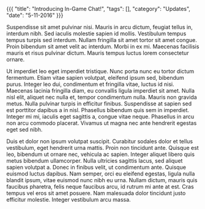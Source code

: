 {{{
  "title": "Introducing In-Game Chat!",
  "tags": [],
  "category": "Updates",
  "date": "5-11-2016"
}}}

Suspendisse sit amet pulvinar nisi. Mauris in arcu dictum, feugiat tellus in, interdum nibh. Sed iaculis molestie sapien id mollis. Vestibulum tempus tempus turpis sed interdum. Nullam fringilla sit amet tortor sit amet congue. Proin bibendum sit amet velit ac interdum. Morbi in ex mi. Maecenas facilisis mauris et risus pulvinar dictum. Mauris tempus luctus lorem consectetur ornare.

Ut imperdiet leo eget imperdiet tristique. Nunc porta nunc eu tortor dictum fermentum. Etiam vitae sapien volutpat, eleifend ipsum sed, bibendum purus. Integer leo dui, condimentum et fringilla vitae, luctus id nisi. Maecenas lacinia fringilla diam, eu convallis ligula imperdiet sit amet. Nulla nisl elit, aliquet nec nulla et, tempor condimentum nulla. Mauris non gravida metus. Nulla pulvinar turpis in efficitur finibus. Suspendisse at sapien sed est porttitor dapibus a in nisl. Phasellus bibendum quis sem in imperdiet. Integer mi mi, iaculis eget sagittis a, congue vitae neque. Phasellus in arcu non arcu commodo placerat. Vivamus ut magna nec ante hendrerit egestas eget sed nibh.

Duis et dolor non ipsum volutpat suscipit. Curabitur sodales dolor et tellus vestibulum, eget hendrerit urna mattis. Proin non tincidunt ante. Quisque est leo, bibendum ut ornare nec, vehicula ac sapien. Integer aliquet libero quis metus bibendum ullamcorper. Nulla ultricies sagittis lacus, sed aliquet sapien volutpat a. Donec in finibus velit, ut condimentum ante. Quisque euismod luctus dapibus. Nam semper, orci eu eleifend egestas, ligula nulla blandit ipsum, vitae euismod nunc nibh eu urna. Nullam dictum, mauris quis faucibus pharetra, felis neque faucibus arcu, id rutrum mi ante at est. Cras tempus vel eros sit amet posuere. Nam malesuada dolor tincidunt justo efficitur molestie. Integer vestibulum arcu massa.
